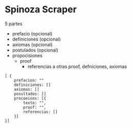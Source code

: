 # Spinoza Scraper

5 partes
- prefacio (opcional)
- definiciones (opcional)
- axiomas (opcional)
- postulados (opcional)
- propocisiones
  - proof
    - referencias a otras proof, defniciones, axiomas

```
[ {
    prefacion: ""
    definiciones: []
    axiomas: []
    posultados: []
    procoeions: [{
        texto: "",
        proof: "",
        referencias: []
    }]
}]
```
